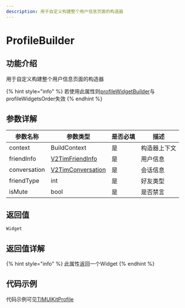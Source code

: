```yaml
---
description: 用于自定义构建整个用户信息页面的构造器
---
```


# ProfileBuilder

## 功能介绍

用于自定义构建整个用户信息页面的构造器

{% hint style="info" %}
若使用此属性则[profileWidgetBuilder](ProfileWidgetBuilder.md)与profileWidgetsOrder失效
{% endhint %}

## 参数详解

| 参数名称         | 参数类型                                                                      | 是否必填 | 描述     |
| ------------ | ------------------------------------------------------------------------- | ---- | ------ |
| context      | BuildContext                                                              | 是    | 构造器上下文 |
| friendInfo   | [V2TimFriendInfo](../../api/guan-jian-lei/user/v2timfriendinfo.md)        | 是    | 用户信息   |
| conversation | [V2TimConversation](../../api/guan-jian-lei/message/v2timconversation.md) | 是    | 会话信息   |
| friendType   | int                                                                       | 是    | 好友类型   |
| isMute       | bool                                                                      | 是    | 是否禁言   |

## 返回值

```dart
Widget
```

## 返回值详解

{% hint style="info" %}
此属性返回一个Widget
{% endhint %}

## 代码示例

代码示例可见[TIMUIKitProfile](./README.md)
